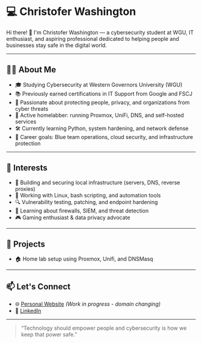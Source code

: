 # 💻 Christofer Washington

Hi there! 👋 I'm Christofer Washington — a cybersecurity student at WGU, IT enthusiast, and aspiring professional dedicated to helping people and businesses stay safe in the digital world.

---

## 👨‍💻 About Me

- 🎓 Studying Cybersecurity at Western Governors University (WGU)
- 📚 Previously earned certifications in IT Support from Google and FSCJ
- 🔐 Passionate about protecting people, privacy, and organizations from cyber threats
- 🧰 Active homelabber: running Proxmox, UniFi, DNS, and self-hosted services
- 🛠️ Currently learning Python, system hardening, and network defense
- 🎯 Career goals: Blue team operations, cloud security, and infrastructure protection

---

## 🧠 Interests

- 🔧 Building and securing local infrastructure (servers, DNS, reverse proxies)
- 🐧 Working with Linux, bash scripting, and automation tools
- 🔍 Vulnerability testing, patching, and endpoint hardening
- 📡 Learning about firewalls, SIEM, and threat detection
- 🎮 Gaming enthusiast & data privacy advocate

---

## 🚀 Projects

- 🏠 Home lab setup using Proxmox, Unifi, and DNSMasq

---

## 📫 Let's Connect

- 🌐 [Personal Website](https://cmcneil.com) *(Work in progress - domain changing)*
- 💼 [LinkedIn](https://www.linkedin.com/in/christofer-washington)

---

> “Technology should empower people and cybersecurity is how we keep that power safe.”

